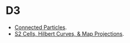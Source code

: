 # D3

* [Connected Particles](d3/connected_particles).
* [S2 Cells, Hilbert Curves, & Map Projections](d3/s2_projection).

